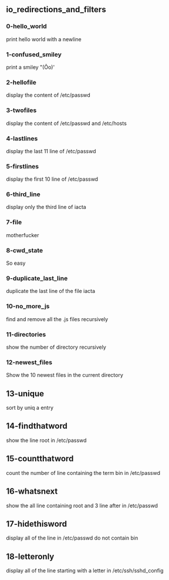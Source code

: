 ## io_redirections_and_filters

### 0-hello_world
print hello world with a newline

### 1-confused_smiley
print a smiley "(Ôo)'

### 2-hellofile
display the content of /etc/passwd

### 3-twofiles
display the content of /etc/passwd and /etc/hosts

### 4-lastlines
display the last 11 line of /etc/passwd

### 5-firstlines
display the first 10 line of /etc/passwd

### 6-third_line
display only the third line of iacta

### 7-file
motherfucker

### 8-cwd_state 
So easy 

### 9-duplicate_last_line 
duplicate the last line of the file iacta

### 10-no_more_js
find and remove all the .js files recursively

### 11-directories
show the number of directory recursively

### 12-newest_files
Show the 10 newest files in the current directory

## 13-unique
sort by uniq a entry

## 14-findthatword
show the line root in /etc/passwd

## 15-countthatword
count the number of line containing the term bin in /etc/passwd

## 16-whatsnext
show the all line containing root and 3 line after in /etc/passwd

## 17-hidethisword
display all of the line in /etc/passwd do not contain bin

## 18-letteronly
display all of the line starting with a letter in /etc/ssh/sshd_config
